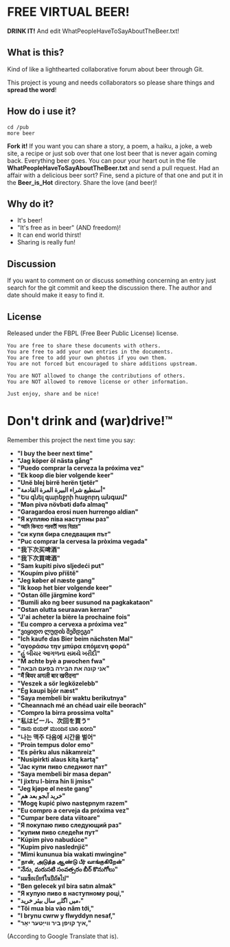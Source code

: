 FREE VIRTUAL BEER!
==================

**DRINK IT!** And edit WhatPeopleHaveToSayAboutTheBeer.txt!

What is this?
-------------
Kind of like a lighthearted collaborative forum about beer through Git.

This project is young and needs collaborators so please share things and
**spread the word**!

How do i use it?
----------------
	cd /pub
	more beer

**Fork it!** If you want you can share a story, a poem, a haiku, a joke, a web
site, a recipe or just sob over that one lost beer that is never again coming
back. Everything beer goes. You can pour your heart out in the file
**WhatPeopleHaveToSayAboutTheBeer.txt** and send a pull request. Had an affair
with a delicious beer sort? Fine, send a picture of that one and put it in the
**Beer_is_Hot** directory. Share the love (and beer)!

Why do it?
----------
- It's beer!
- "It's free as in beer" (AND freedom)!
- It can end world thirst!
- Sharing is really fun!

Discussion
----------
If you want to comment on or discuss something concerning an entry just search
for the git commit and keep the discussion there. The author and date should
make it easy to find it.

License
-------
Released under the FBPL (Free Beer Public License) license.

	You are free to share these documents with others.
	You are free to add your own entries in the documents.
	You are free to add your own photos if you own them.
	You are not forced but encouraged to share additions upstream.

	You are NOT allowed to change the contributions of others.
	You are NOT allowed to remove license or other information.

	Just enjoy, share and be nice!

Don't drink and (war)drive!™
============================

Remember this project the next time you say:
- **"I buy the beer next time"**
- **"Jag köper öl nästa gång"**
- **"Puedo comprar la cerveza la próxima vez"**
- **"Ek koop die bier volgende keer"**
- **"Unë blej birrë herën tjetër"**
- **"أستطيع شراء البيرة المرة القادمة"**
- **"Ես գնել գարեջրի հաջորդ անգամ"**
- **"Mən pivə növbəti dəfə almaq"**
- **"Garagardoa erosi nuen hurrengo aldian"**
- **"Я купляю піва наступны раз"**
- **"আমি কিনতে পরবর্তী সময় বিয়ার"**
- **"си купя бира следващия път"**
- **"Puc comprar la cervesa la pròxima vegada"**
- **"我下次买啤酒"**
- **"我下次買啤酒"**
- **"Sam kupiti pivo sljedeći put"**
- **"Koupím pivo příště"**
- **"Jeg køber øl næste gang"**
- **"Ik koop het bier volgende keer"**
- **"Ostan õlle järgmine kord"**
- **"Bumili ako ng beer susunod na pagkakataon"**
- **"Ostan olutta seuraavan kerran"**
- **"J'ai acheter la bière la prochaine fois"**
- **"Eu compro a cervexa a próxima vez"**
- **"ვიყიდო ლუდის შემდეგი"**
- **"Ich kaufe das Bier beim nächsten Mal"**
- **"αγοράσω την μπύρα επόμενη φορά"**
- **"હું બીયર આગળના સમયે ખરીદી"**
- **"M achte byè a pwochen fwa"**
- **"אני קונה את הבירה בפעם הבאה"**
- **"मैं बियर अगली बार खरीदना"**
- **"Veszek a sör legközelebb"**
- **"Ég kaupi bjór næst"**
- **"Saya membeli bir waktu berikutnya"**
- **"Cheannach mé an chéad uair eile beorach"**
- **"Compro la birra prossima volta"**
- **"私はビール、次回を買う"**
- **"ನಾನು ಬಿಯರ್ ಮುಂದಿನ ಬಾರಿ ಖರೀದಿ"**
- **"나는 맥주 다음에 시간을 벌어"**
- **"Proin tempus dolor emo"**
- **"Es pērku alus nākamreiz"**
- **"Nusipirkti alaus kitą kartą"**
- **"Јас купи пиво следниот пат"**
- **"Saya membeli bir masa depan"**
- **"I jixtru l-birra ħin li jmiss"**
- **"Jeg kjøpe øl neste gang"**
- **"خرید آبجو بعد هم"**
- **"Mogę kupić piwo następnym razem"**
- **"Eu compro a cerveja da próxima vez"**
- **"Cumpar bere data viitoare"**
- **"Я покупаю пиво следующий раз"**
- **"купим пиво следећи пут"**
- **"Kúpim pivo nabudúce"**
- **"Kupim pivo naslednjič"**
- **"Mimi kununua bia wakati mwingine"**
- **"நான், அடுத்த ஆண்டு பீர் வாங்குகிறேன்"**
- **"నేను, మరుసటి సంవత్సరం బీర్ కొనుగోలు"**
- **"ผมซื้อเบียร์ในปีถัดไป"**
- **"Ben gelecek yıl bira satın almak"**
- **"Я купую пиво в наступному році,"**
- **"میں اگلے سال بیئر خرید،"**
- **"Tôi mua bia vào năm tới,"**
- **"I brynu cwrw y flwyddyn nesaf,"**
- **"איך קויפן ביר ווייַטער יאָר,"**

(According to Google Translate that is).

